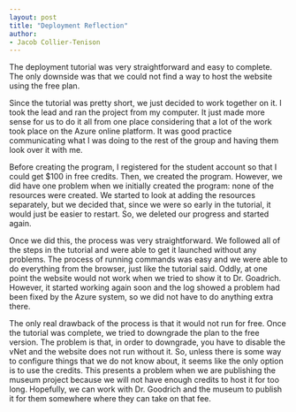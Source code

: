 ```yaml
---
layout: post
title: "Deployment Reflection"
author:
- Jacob Collier-Tenison
---
```

The deployment tutorial was very straightforward and easy to complete. The only downside was that we could not find a way to host the website using the free plan. 

Since the tutorial was pretty short, we just decided to work together on it. I took the lead and ran the project from my computer. It just made more sense for us to do it all from one place considering that a lot of the work took place on the Azure online platform. It was good practice communicating what I was doing to the rest of the group and having them look over it with me. 

Before creating the program, I registered for the student account so that I could get $100 in free credits. Then, we created the program. However, we did have one problem when we initially created the program: none of the resources were created. We started to look at adding the resources separately, but we decided that, since we were so early in the tutorial, it would just be easier to restart. So, we deleted our progress and started again. 

Once we did this, the process was very straightforward. We followed all of the steps in the tutorial and were able to get it launched without any problems. The process of running commands was easy and we were able to do everything from the browser, just like the tutorial said. Oddly, at one point the website would not work when we tried to show it to Dr. Goadrich. However, it started working again soon and the log showed a problem had been fixed by the Azure system, so we did not have to do anything extra there. 

The only real drawback of the process is that it would not run for free. Once the tutorial was complete, we tried to downgrade the plan to the free version. The problem is that, in order to downgrade, you have to disable the vNet and the website does not run without it. So, unless there is some way to configure things that we do not know about, it seems like the only option is to use the credits. This presents a problem when we are publishing the museum project because we will not have enough credits to host it for too long. Hopefully, we can work with Dr. Goodrich and the museum to publish it for them somewhere where they can take on that fee. 
